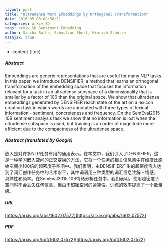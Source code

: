 ```yaml
---
layout: post
title: "Ultradense Word Embeddings by Orthogonal Transformation"
date: 2016-05-08 08:50:11
categories: arXiv_SD
tags: arXiv_SD Sentiment Embedding
author: Sascha Rothe, Sebastian Ebert, Hinrich Schütze
mathjax: true
---
```


* content
{:toc}

##### Abstract
Embeddings are generic representations that are useful for many NLP tasks. In this paper, we introduce DENSIFIER, a method that learns an orthogonal transformation of the embedding space that focuses the information relevant for a task in an ultradense subspace of a dimensionality that is smaller by a factor of 100 than the original space. We show that ultradense embeddings generated by DENSIFIER reach state of the art on a lexicon creation task in which words are annotated with three types of lexical information - sentiment, concreteness and frequency. On the SemEval2015 10B sentiment analysis task we show that no information is lost when the ultradense subspace is used, but training is an order of magnitude more efficient due to the compactness of the ultradense space.

##### Abstract (translated by Google)
嵌入是对许多NLP任务有用的通用表示。在本文中，我们引入了DENSIFIER，这是一种学习嵌入空间的正交变换的方法，它将一个任务的相关信息集中在维度比原始空间小100倍的超密度子空间中。我们表明，由DENSIFIER产生的超密度嵌入达到了词汇创作任务中的艺术水平，其中词语用三种类型的词汇信息注解 - 情感，具体性和频率。在SemEval2015 10B情绪分析任务中，我们表明，使用超密度子空间时不会丢失任何信息，但由于超密空间的紧凑性，训练的效率提高了一个数量级。

##### URL
[https://arxiv.org/abs/1602.07572](https://arxiv.org/abs/1602.07572)

##### PDF
[https://arxiv.org/pdf/1602.07572](https://arxiv.org/pdf/1602.07572)

